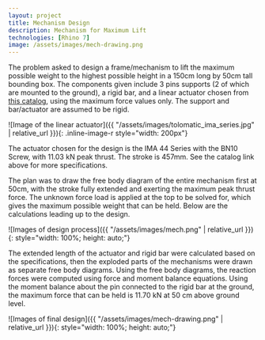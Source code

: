 ```yaml
---
layout: project
title: Mechanism Design
description: Mechanism for Maximum Lift
technologies: [Rhino 7]
image: /assets/images/mech-drawing.png
---
```


The problem asked to design a frame/mechanism to lift the maximum possible weight to the highest possible height in a 150cm long by 50cm tall bounding box. The components given include 3 pins supports (2 of which are mounted to the ground), a rigid bar, and a linear actuator chosen from [this catalog](https://www.tolomatic.com/wp-content/uploads/2022/05/2700-4000_29_IMA_cat.pdf), using the maximum force values only. The support and bar/actuator are assumed to be rigid.

![Image of the linear actuator]({{ "/assets/images/tolomatic_ima_series.jpg" | relative_url }}){: .inline-image-r style="width: 200px"}

The actuator chosen for the design is the IMA 44 Series with the BN10 Screw, with 11.03 kN peak thrust. The stroke is 457mm. See the catalog link above for more specifications.

The plan was to draw the free body diagram of the entire mechanism first at 50cm, with the stroke fully extended and exerting the maximum peak thrust force. The unknown force load is applied at the top to be solved for, which gives the maximum possible weight that can be held. Below are the calculations leading up to the design.

![Images of design process]({{ "/assets/images/mech.png" | relative_url }}){: style="width: 100%; height: auto;"}

The extended length of the actuator and rigid bar were calculated based on the specifications, then the exploded parts of the mechanisms were drawn as separate free body diagrams. Using the free body diagrams, the reaction forces were computed using force and moment balance equations. Using the moment balance about the pin connected to the rigid bar at the ground, the maximum force that can be held is 11.70 kN at 50 cm above ground level.

![Images of final design]({{ "/assets/images/mech-drawing.png" | relative_url }}){: style="width: 100%; height: auto;"}